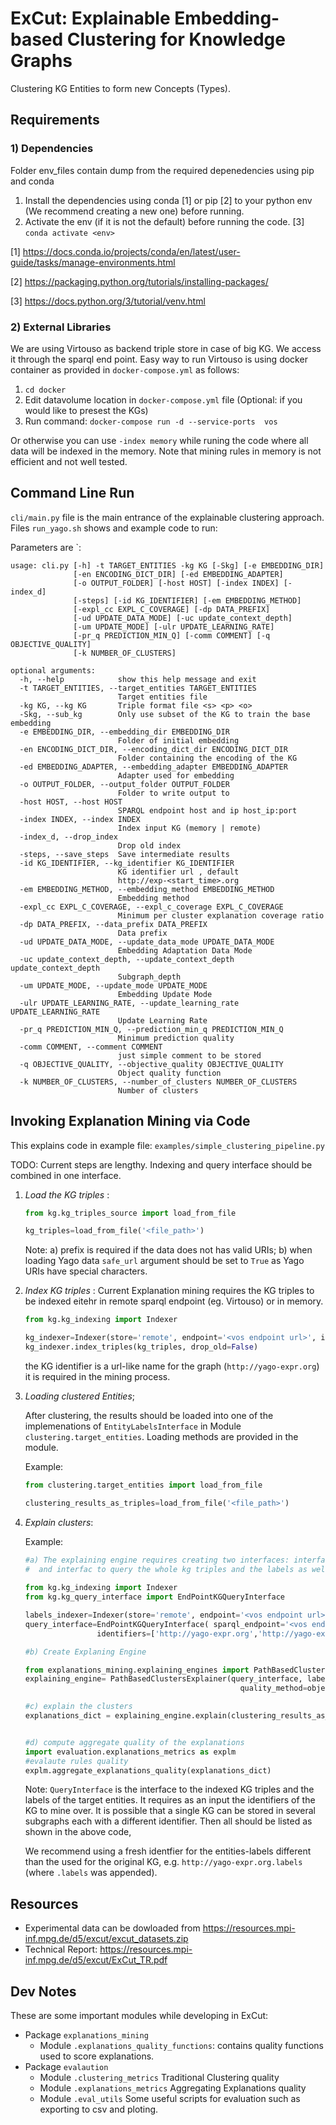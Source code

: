 # ExCut: Explainable Embedding-based Clustering for Knowledge Graphs

Clustering KG Entities to form new Concepts (Types).


## Requirements

### 1) Dependencies
Folder env_files contain dump from the required depenedencies using pip and conda

1. Install the dependencies using conda [1] or pip [2] to your python env (We recommend creating a new one) before running.
2. Activate the env (if it is not the default) before running the code. [3]
  `conda activate <env>`

[1] https://docs.conda.io/projects/conda/en/latest/user-guide/tasks/manage-environments.html

[2] https://packaging.python.org/tutorials/installing-packages/

[3] https://docs.python.org/3/tutorial/venv.html


### 2) External Libraries

We are using Virtouso as backend triple store in case of big KG. We access it through the sparql end point. 
Easy way to run Virtouso is using docker container as provided in `docker-compose.yml` as follows:

1. `cd docker`
2. Edit datavolume location in `docker-compose.yml` file (Optional: if you would like to presest the KGs)
3. Run command: `docker-compose run -d --service-ports  vos`

Or otherwise you can use `-index memory` while runing the code where all data will be indexed in the memory. Note that mining rules in memory 
is not efficient and not well tested.



## Command Line Run


`cli/main.py` file is the main entrance of the explainable clustering approach. Files `run_yago.sh` shows and example code to run: 

Parameters are `:

```
usage: cli.py [-h] -t TARGET_ENTITIES -kg KG [-Skg] [-e EMBEDDING_DIR]
              [-en ENCODING_DICT_DIR] [-ed EMBEDDING_ADAPTER]
              [-o OUTPUT_FOLDER] [-host HOST] [-index INDEX] [-index_d]
              [-steps] [-id KG_IDENTIFIER] [-em EMBEDDING_METHOD]
              [-expl_cc EXPL_C_COVERAGE] [-dp DATA_PREFIX]
              [-ud UPDATE_DATA_MODE] [-uc update_context_depth]
              [-um UPDATE_MODE] [-ulr UPDATE_LEARNING_RATE]
              [-pr_q PREDICTION_MIN_Q] [-comm COMMENT] [-q OBJECTIVE_QUALITY]
              [-k NUMBER_OF_CLUSTERS]

optional arguments:
  -h, --help            show this help message and exit
  -t TARGET_ENTITIES, --target_entities TARGET_ENTITIES
                        Target entities file
  -kg KG, --kg KG       Triple format file <s> <p> <o>
  -Skg, --sub_kg        Only use subset of the KG to train the base embedding
  -e EMBEDDING_DIR, --embedding_dir EMBEDDING_DIR
                        Folder of initial embedding
  -en ENCODING_DICT_DIR, --encoding_dict_dir ENCODING_DICT_DIR
                        Folder containing the encoding of the KG
  -ed EMBEDDING_ADAPTER, --embedding_adapter EMBEDDING_ADAPTER
                        Adapter used for embedding
  -o OUTPUT_FOLDER, --output_folder OUTPUT_FOLDER
                        Folder to write output to
  -host HOST, --host HOST
                        SPARQL endpoint host and ip host_ip:port
  -index INDEX, --index INDEX
                        Index input KG (memory | remote)
  -index_d, --drop_index
                        Drop old index
  -steps, --save_steps  Save intermediate results
  -id KG_IDENTIFIER, --kg_identifier KG_IDENTIFIER
                        KG identifier url , default
                        http://exp-<start_time>.org
  -em EMBEDDING_METHOD, --embedding_method EMBEDDING_METHOD
                        Embedding method
  -expl_cc EXPL_C_COVERAGE, --expl_c_coverage EXPL_C_COVERAGE
                        Minimum per cluster explanation coverage ratio
  -dp DATA_PREFIX, --data_prefix DATA_PREFIX
                        Data prefix
  -ud UPDATE_DATA_MODE, --update_data_mode UPDATE_DATA_MODE
                        Embedding Adaptation Data Mode
  -uc update_context_depth, --update_context_depth update_context_depth
                        Subgraph_depth
  -um UPDATE_MODE, --update_mode UPDATE_MODE
                        Embedding Update Mode
  -ulr UPDATE_LEARNING_RATE, --update_learning_rate UPDATE_LEARNING_RATE
                        Update Learning Rate
  -pr_q PREDICTION_MIN_Q, --prediction_min_q PREDICTION_MIN_Q
                        Minimum prediction quality
  -comm COMMENT, --comment COMMENT
                        just simple comment to be stored
  -q OBJECTIVE_QUALITY, --objective_quality OBJECTIVE_QUALITY
                        Object quality function
  -k NUMBER_OF_CLUSTERS, --number_of_clusters NUMBER_OF_CLUSTERS
                        Number of clusters

```

## Invoking Explanation Mining via Code

This explains code in example file: `examples/simple_clustering_pipeline.py`

TODO: Current steps are lengthy. Indexing and query interface should be combined in one interface.

1. _Load the KG triples_ :
    ```python
   from kg.kg_triples_source import load_from_file
    
   kg_triples=load_from_file('<file_path>')
    ```
   
    Note: a) prefix is required if the data does not has valid URIs; b) when loading Yago data  `safe_url` argument 
    should be set to `True` as Yago URIs have special characters. 

2. _Index KG triples_ :
    Current Explanation mining requires the KG triples to be indexed eitehr in remote sparql endpoint (eg. Virtouso) 
    or in memory.
     ```python
   from kg.kg_indexing import Indexer
    
   kg_indexer=Indexer(store='remote', endpoint='<vos endpoint url>', identifier='http://yago-expr.org')
   kg_indexer.index_triples(kg_triples, drop_old=False)
    ```
   the KG identifier is a url-like name for the graph (`http://yago-expr.org`) it is required in the mining process.
   
3. _Loading clustered Entities_;
    
    After clustering, the results should be loaded into one of the implemenations of `EntityLabelsInterface` in Module 
       `clustering.target_entities`. Loading methods are provided in the module.
    
    <!--b) Index clustering results as done in step 2. We recommend using a different identfier for the entities-labels than
     the used for the original KG, e.g. `http://yago-expr.org.labels` (`.labels` was appended)  -->
     
    Example:
    ```python
   from clustering.target_entities import load_from_file
    
   clustering_results_as_triples=load_from_file('<file_path>')
    ```
4. _Explain clusters_:
       
   Example:  
   ```python
   #a) The explaining engine requires creating two interfaces: interface to index labels,
   #  and interfac to query the whole kg triples and the labels as well.
    
   from kg.kg_indexing import Indexer
   from kg.kg_query_interface import EndPointKGQueryInterface
   
   labels_indexer=Indexer(store='remote', endpoint='<vos endpoint url>', identifier='http://yago-expr.org.labels')
   query_interface=EndPointKGQueryInterface( sparql_endpoint='<vos endpoint url>', 
                   identifiers=['http://yago-expr.org','http://yago-expr.org.labels', 'http://yago-expr.org.extension'])

   #b) Create Explaning Engine 

   from explanations_mining.explaining_engines import PathBasedClustersExplainer
   explaining_engine= PathBasedClustersExplainer(query_interface, labels_indexer=labels_indexer,
                                                   quality_method=objective_measure, min_coverage=0.5)
   
   #c) explain the clusters
   explanations_dict = explaining_engine.explain(clustering_results_as_triples,'<output file path>')

   
   #d) compute aggregate quality of the explanations
   import evaluation.explanations_metrics as explm
   #evalaute rules quality
   explm.aggregate_explanations_quality(explanations_dict)
   ```
   Note: `QueryInterface` is the interface to the indexed KG triples and the labels of the target entities. 
    It requires  as an input the identifiers of the KG to mine over. It is possible that a single KG can be stored in 
    several subgraphs each with a different identifier. Then all should be listed as shown in the above code,
     
    We recommend using a fresh identfier for the entities-labels different than
    the used for the original KG, e.g. `http://yago-expr.org.labels` (where `.labels` was appended).

## Resources

* Experimental data can be dowloaded from https://resources.mpi-inf.mpg.de/d5/excut/excut_datasets.zip
* Technical Report: https://resources.mpi-inf.mpg.de/d5/excut/ExCut_TR.pdf

## Dev Notes

These are some important modules while developing in ExCut:

* Package `explanations_mining`
    * Module `.explanations_quality_functions`: contains quality functions used to score explanations.
*  Package `evalaution`
    * Module `.clustering_metrics` Traditional Clustering quality
    * Module `.explanations_metrics` Aggregating Explanations quality
    * Module `.eval_utils` Some useful scripts for evaluation such as exporting to csv and ploting.
    






